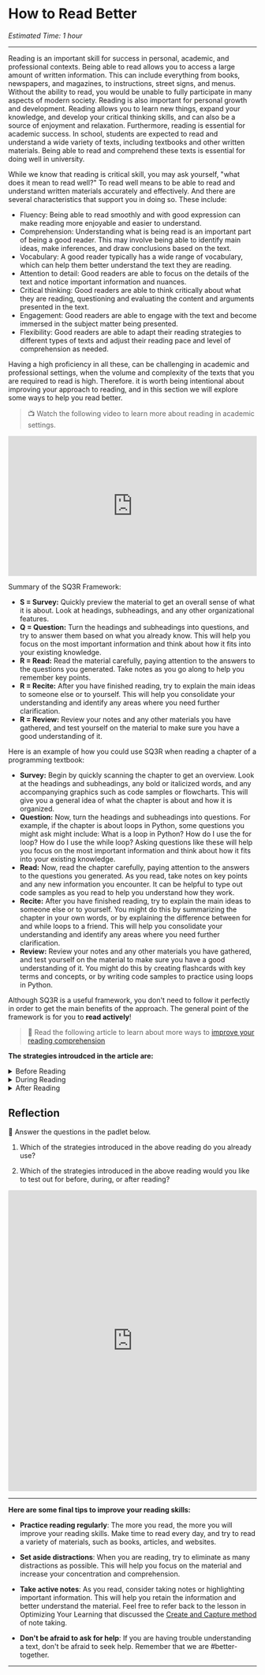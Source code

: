 # How to Read Better

*Estimated Time: 1 hour*

---

Reading is an important skill for success in personal, academic, and professional contexts. Being able to read allows you to access a large amount of written information. This can include everything from books, newspapers, and magazines, to instructions, street signs, and menus. Without the ability to read, you would be unable to fully participate in many aspects of modern society. Reading is also important for personal growth and development. Reading allows you to learn new things, expand your knowledge, and develop your critical thinking skills, and can also be a source of enjoyment and relaxation. Furthermore, reading is essential for academic success. In school, students are expected to read and understand a wide variety of texts, including textbooks and other written materials. Being able to read and comprehend these texts is essential for doing well in university. 

While we know that reading is critical skill, you may ask yourself, "what does it mean to read well?" To read well means to be able to read and understand written materials accurately and effectively. And there are several characteristics that support you in doing so. These include: 

- Fluency: Being able to read smoothly and with good expression can make reading more enjoyable and easier to understand.
- Comprehension: Understanding what is being read is an important part of being a good reader. This may involve being able to identify main ideas, make inferences, and draw conclusions based on the text.
- Vocabulary: A good reader typically has a wide range of vocabulary, which can help them better understand the text they are reading.
- Attention to detail: Good readers are able to focus on the details of the text and notice important information and nuances.
- Critical thinking: Good readers are able to think critically about what they are reading, questioning and evaluating the content and arguments presented in the text.
- Engagement: Good readers are able to engage with the text and become immersed in the subject matter being presented.
- Flexibility: Good readers are able to adapt their reading strategies to different types of texts and adjust their reading pace and level of comprehension as needed.

Having a high proficiency in all these, can be challenging in academic and professional settings, when the volume and complexity of the texts that you are required to read is high. Therefore. it is worth being intentional about improving your approach to reading, and in this section we will explore some ways to help you read better.


> 📺 Watch the following video to learn more about reading in academic settings.

<div style="position: relative; padding-bottom: 56.25%; height: 0;"><iframe src="https://www.youtube.com/embed/WAIUkjsZ5xQ" title="YouTube video player" frameborder="0" allow="accelerometer; autoplay; clipboard-write; encrypted-media; gyroscope; picture-in-picture" allowfullscreen style="position: absolute; top: 0; left: 0; width: 100%; height: 100%;"></iframe></div>

Summary of the SQ3R Framework:

- **S = Survey:** Quickly preview the material to get an overall sense of what it is about. Look at headings, subheadings, and any other organizational features.
- **Q = Question:** Turn the headings and subheadings into questions, and try to answer them based on what you already know. This will help you focus on the most important information and think about how it fits into your existing knowledge.
- **R = Read:** Read the material carefully, paying attention to the answers to the questions you generated. Take notes as you go along to help you remember key points.
- **R = Recite:** After you have finished reading, try to explain the main ideas to someone else or to yourself. This will help you consolidate your understanding and identify any areas where you need further clarification.
- **R = Review:** Review your notes and any other materials you have gathered, and test yourself on the material to make sure you have a good understanding of it.

<aside>

Here is an example of how you could use SQ3R when reading a chapter of a programming textbook:
  
- **Survey:** Begin by quickly scanning the chapter to get an overview. Look at the headings and subheadings, any bold or italicized words, and any accompanying graphics such as code samples or flowcharts. This will give you a general idea of what the chapter is about and how it is organized.
- **Question:** Now, turn the headings and subheadings into questions. For example, if the chapter is about loops in Python, some questions you might ask might include: What is a loop in Python? How do I use the for loop? How do I use the while loop? Asking questions like these will help you focus on the most important information and think about how it fits into your existing knowledge.
- **Read:** Now, read the chapter carefully, paying attention to the answers to the questions you generated. As you read, take notes on key points and any new information you encounter. It can be helpful to type out code samples as you read to help you understand how they work.
- **Recite:** After you have finished reading, try to explain the main ideas to someone else or to yourself. You might do this by summarizing the chapter in your own words, or by explaining the difference between for and while loops to a friend. This will help you consolidate your understanding and identify any areas where you need further clarification.
- **Review:** Review your notes and any other materials you have gathered, and test yourself on the material to make sure you have a good understanding of it. You might do this by creating flashcards with key terms and concepts, or by writing code samples to practice using loops in Python.

</aside>

Although SQ3R is a useful framework, you don't need to follow it perfectly in order to get the main benefits of the approach. The general point of the framework is for you to **read actively**!

> 📖 Read the following article to learn about more ways to [improve your reading comprehension](https://learningcenter.unc.edu/tips-and-tools/reading-comprehension-tips/)

**The strategies introudced in the article are:**

<details>
  <summary> Before Reading </summary>
  
  - Know your purpose
  - Integrate prior knowledge
  - Preview the text
  - Plan to break your reading into manageable chunks
  - Decide whether and how to read from a screen
</details>

<details>
  <summary> During Reading </summary>
  
  - Self-monitor
  - Annotate
  - Summarize
  - Ask hard questions
</details>

<details>
  <summary> After Reading </summary>
 
  - Check in with yourself
  - Show what you know
  - Investigate further
  - Self-test
</details>


## Reflection

<aside>
  
💬 Answer the questions in the padlet below.

1) Which of the strategies introduced in the above reading do you already use?

2) Which of the strategies introduced in the above reading would you like to test out for before, during, or after reading?

</aside>

<div style="border:1px solid rgba(0,0,0,0.1);border-radius:2px;box-sizing:border-box;overflow:hidden;position:relative;width:100%;background:#F4F4F4"><iframe src="https://padlet.com/curriculumpad/2rrnerjkpa7nxudj" frameborder="0" allow="camera;microphone;geolocation" style="width:100%;height:608px;display:block;padding:0;margin:0"></iframe></div>

---

**Here are some final tips to improve your reading skills:**

- **Practice reading regularly**: The more you read, the more you will improve your reading skills. Make time to read every day, and try to read a variety of materials, such as books, articles, and websites.

- **Set aside distractions**: When you are reading, try to eliminate as many distractions as possible. This will help you focus on the material and increase your concentration and comprehension.

- **Take active notes**: As you read, consider taking notes or highlighting important information. This will help you retain the information and better understand the material. Feel free to refer back to the lesson in Optimizing Your Learning that discussed the [Create and Capture method](https://optimizing-your-learning.vercel.app/optimizing-your-learning/building-your-learning-toolkit/learning-strategies-while-learning.html) of note taking. 

- **Don't be afraid to ask for help**: If you are having trouble understanding a text, don't be afraid to seek help. Remember that we are #better-together.

---
